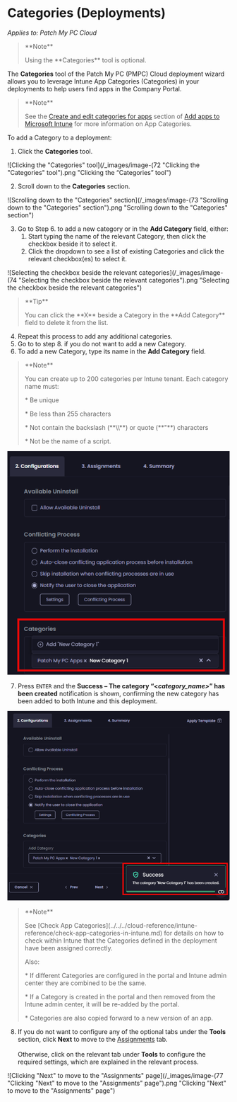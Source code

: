 # Categories (Deployments)

_Applies to: Patch My PC Cloud_

<blockquote class="wp-block-quote">
<p>**Note**</p>
<p>Using the **Categories** tool is optional.</p>
</blockquote>

The **Categories** tool of the Patch My PC (PMPC) Cloud deployment wizard allows you to leverage Intune App Categories (Categories) in your deployments to help users find apps in the Company Portal.

<blockquote class="wp-block-quote">
<p>**Note**</p>
<p>See the <a href="https://learn.microsoft.com/en-us/mem/intune/apps/apps-add#create-and-edit-categories-for-apps">Create and edit categories for apps</a> section of <a href="https://learn.microsoft.com/en-us/mem/intune/apps/apps-add">Add apps to Microsoft Intune</a> for more information on App Categories.</p>
</blockquote>

To add a Category to a deployment:

1. Click the **Categories** tool.

![Clicking the "Categories" tool](/_images/image-(72 "Clicking the \"Categories\" tool").png "Clicking the “Categories” tool")

2. Scroll down to the **Categories** section.

![Scrolling down to the "Categories" section](/_images/image-(73 "Scrolling down to the \"Categories\" section").png "Scrolling down to the &#x22;Categories&#x22; section")

3. Go to Step 6. to add a new category or in the **Add Category** field, either:
   1. Start typing the name of the relevant Category, then click the checkbox beside it to select it.
   2. Click the dropdown to see a list of existing Categories and click the relevant checkbox(es) to select it.

![Selecting the checkbox beside the relevant categories](/_images/image-(74 "Selecting the checkbox beside the relevant categories").png "Selecting the checkbox beside the relevant categories")

<blockquote class="wp-block-quote">
<p>**Tip**</p>
<p>You can click the **X** beside a Category in the **Add Category** field to delete it from the list.</p>
</blockquote>

4. Repeat this process to add any additional categories.
5. Go to to step 8. if you do not want to add a new Category.
6. To add a new Category, type its name in the **Add Category** field.

<blockquote class="wp-block-quote">
<p>**Note**</p>
<p>You can create up to 200 categories per Intune tenant. Each category name must:</p>
<p>* Be unique</p>
<p>* Be less than 255 characters</p>
<p>* Not contain the backslash (**\\**) or quote (**"**) characters</p>
<p>* Not be the name of a script.</p>
</blockquote>

![](/_images/image-(75).png)

7. Press `ENTER` and the **Success – The category “<**_**category\_name>**_**” has been created** notification is shown, confirming the new category has been added to both Intune and this deployment.

![](/_images/image-(76).png)

<blockquote class="wp-block-quote">
<p>**Note**</p>
<p>See [Check App Categories](../../../cloud-reference/intune-reference/check-app-categories-in-intune.md) for details on how to check within Intune that the Categories defined in the deployment have been assigned correctly.</p>
<p>Also:</p>
<p>* If different Categories are configured in the portal and Intune admin center they are combined to be the same.</p>
<p>* If a Category is created in the portal and then removed from the Intune admin center, it will be re-added by the portal.</p>
<p>* Categories are also copied forward to a new version of an app.</p>
</blockquote>

8. If you do not want to configure any of the optional tabs under the **Tools** section, click **Next** to move to the [Assignments](../cloud-assignments-deployment-tab.md) tab.\
   \
   Otherwise, click on the relevant tab under **Tools** to configure the required settings, which are explained in the relevant process.

![Clicking "Next" to move to the "Assignments" page](/_images/image-(77 "Clicking \"Next\" to move to the \"Assignments\" page").png "Clicking &#x22;Next&#x22; to move to the &#x22;Assignments&#x22; page")